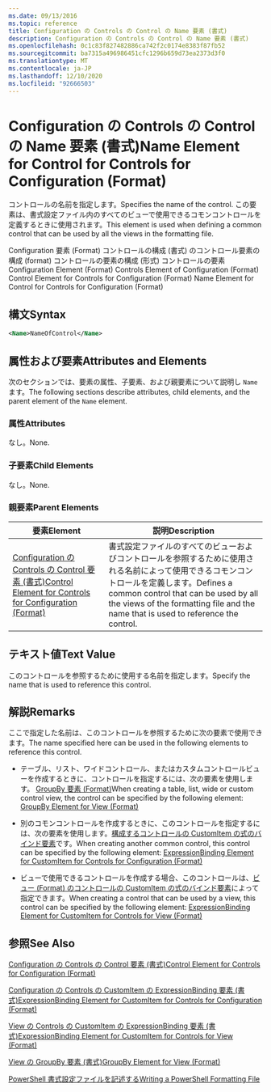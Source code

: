 ```yaml
---
ms.date: 09/13/2016
ms.topic: reference
title: Configuration の Controls の Control の Name 要素 (書式)
description: Configuration の Controls の Control の Name 要素 (書式)
ms.openlocfilehash: 0c1c83f827482886ca742f2c0174e8383f87fb52
ms.sourcegitcommit: ba7315a496986451cfc1296b659d73ea2373d3f0
ms.translationtype: MT
ms.contentlocale: ja-JP
ms.lasthandoff: 12/10/2020
ms.locfileid: "92666503"
---
```

# <a name="name-element-for-control-for-controls-for-configuration-format"></a><span data-ttu-id="e7ebd-103">Configuration の Controls の Control の Name 要素 (書式)</span><span class="sxs-lookup"><span data-stu-id="e7ebd-103">Name Element for Control for Controls for Configuration (Format)</span></span>

<span data-ttu-id="e7ebd-104">コントロールの名前を指定します。</span><span class="sxs-lookup"><span data-stu-id="e7ebd-104">Specifies the name of the control.</span></span> <span data-ttu-id="e7ebd-105">この要素は、書式設定ファイル内のすべてのビューで使用できるコモンコントロールを定義するときに使用されます。</span><span class="sxs-lookup"><span data-stu-id="e7ebd-105">This element is used when defining a common control that can be used by all the views in the formatting file.</span></span>

<span data-ttu-id="e7ebd-106">Configuration 要素 (Format) コントロールの構成 (書式) のコントロール要素の構成 (format) コントロールの要素の構成 (形式) コントロールの要素</span><span class="sxs-lookup"><span data-stu-id="e7ebd-106">Configuration Element (Format) Controls Element of Configuration (Format) Control Element for Controls for Configuration (Format) Name Element for Control for Controls for Configuration (Format)</span></span>

## <a name="syntax"></a><span data-ttu-id="e7ebd-107">構文</span><span class="sxs-lookup"><span data-stu-id="e7ebd-107">Syntax</span></span>

```xml
<Name>NameOfControl</Name>

```

## <a name="attributes-and-elements"></a><span data-ttu-id="e7ebd-108">属性および要素</span><span class="sxs-lookup"><span data-stu-id="e7ebd-108">Attributes and Elements</span></span>

<span data-ttu-id="e7ebd-109">次のセクションでは、要素の属性、子要素、および親要素について説明し `Name` ます。</span><span class="sxs-lookup"><span data-stu-id="e7ebd-109">The following sections describe attributes, child elements, and the parent element of the `Name` element.</span></span>

### <a name="attributes"></a><span data-ttu-id="e7ebd-110">属性</span><span class="sxs-lookup"><span data-stu-id="e7ebd-110">Attributes</span></span>

<span data-ttu-id="e7ebd-111">なし。</span><span class="sxs-lookup"><span data-stu-id="e7ebd-111">None.</span></span>

### <a name="child-elements"></a><span data-ttu-id="e7ebd-112">子要素</span><span class="sxs-lookup"><span data-stu-id="e7ebd-112">Child Elements</span></span>

<span data-ttu-id="e7ebd-113">なし。</span><span class="sxs-lookup"><span data-stu-id="e7ebd-113">None.</span></span>

### <a name="parent-elements"></a><span data-ttu-id="e7ebd-114">親要素</span><span class="sxs-lookup"><span data-stu-id="e7ebd-114">Parent Elements</span></span>

|<span data-ttu-id="e7ebd-115">要素</span><span class="sxs-lookup"><span data-stu-id="e7ebd-115">Element</span></span>|<span data-ttu-id="e7ebd-116">説明</span><span class="sxs-lookup"><span data-stu-id="e7ebd-116">Description</span></span>|
|-------------|-----------------|
|[<span data-ttu-id="e7ebd-117">Configuration の Controls の Control 要素 (書式)</span><span class="sxs-lookup"><span data-stu-id="e7ebd-117">Control Element for Controls for Configuration (Format)</span></span>](./control-element-for-controls-for-configuration-format.md)|<span data-ttu-id="e7ebd-118">書式設定ファイルのすべてのビューおよびコントロールを参照するために使用される名前によって使用できるコモンコントロールを定義します。</span><span class="sxs-lookup"><span data-stu-id="e7ebd-118">Defines a common control that can be used by all the views of the formatting file and the name that is used to reference the control.</span></span>|

## <a name="text-value"></a><span data-ttu-id="e7ebd-119">テキスト値</span><span class="sxs-lookup"><span data-stu-id="e7ebd-119">Text Value</span></span>

<span data-ttu-id="e7ebd-120">このコントロールを参照するために使用する名前を指定します。</span><span class="sxs-lookup"><span data-stu-id="e7ebd-120">Specify the name that is used to reference this control.</span></span>

## <a name="remarks"></a><span data-ttu-id="e7ebd-121">解説</span><span class="sxs-lookup"><span data-stu-id="e7ebd-121">Remarks</span></span>

<span data-ttu-id="e7ebd-122">ここで指定した名前は、このコントロールを参照するために次の要素で使用できます。</span><span class="sxs-lookup"><span data-stu-id="e7ebd-122">The name specified here can be used in the following elements to reference this control.</span></span>

- <span data-ttu-id="e7ebd-123">テーブル、リスト、ワイドコントロール、またはカスタムコントロールビューを作成するときに、コントロールを指定するには、次の要素を使用します。 [GroupBy 要素 (Format)](./groupby-element-for-view-format.md)</span><span class="sxs-lookup"><span data-stu-id="e7ebd-123">When creating a table, list, wide or custom control view, the control can be specified by the following element: [GroupBy Element for View (Format)](./groupby-element-for-view-format.md)</span></span>

- <span data-ttu-id="e7ebd-124">別のコモンコントロールを作成するときに、このコントロールを指定するには、次の要素を使用します。[構成するコントロールの CustomItem の式のバインド要素](./expressionbinding-element-for-customitem-for-controls-for-configuration-format.md)です。</span><span class="sxs-lookup"><span data-stu-id="e7ebd-124">When creating another common control, this control can be specified by the following element: [ExpressionBinding Element for CustomItem for Controls for Configuration (Format)](./expressionbinding-element-for-customitem-for-controls-for-configuration-format.md)</span></span>

- <span data-ttu-id="e7ebd-125">ビューで使用できるコントロールを作成する場合、このコントロールは、[ビュー (Format) のコントロールの CustomItem の式のバインド要素](./expressionbinding-element-for-customitem-for-controls-for-view-format.md)によって指定できます。</span><span class="sxs-lookup"><span data-stu-id="e7ebd-125">When creating a control that can be used by a view, this control can be specified by the following element: [ExpressionBinding Element for CustomItem for Controls for View (Format)](./expressionbinding-element-for-customitem-for-controls-for-view-format.md)</span></span>

## <a name="see-also"></a><span data-ttu-id="e7ebd-126">参照</span><span class="sxs-lookup"><span data-stu-id="e7ebd-126">See Also</span></span>

[<span data-ttu-id="e7ebd-127">Configuration の Controls の Control 要素 (書式)</span><span class="sxs-lookup"><span data-stu-id="e7ebd-127">Control Element for Controls for Configuration (Format)</span></span>](./control-element-for-controls-for-configuration-format.md)

[<span data-ttu-id="e7ebd-128">Configuration の Controls の CustomItem の ExpressionBinding 要素 (書式)</span><span class="sxs-lookup"><span data-stu-id="e7ebd-128">ExpressionBinding Element for CustomItem for Controls for Configuration (Format)</span></span>](./expressionbinding-element-for-customitem-for-controls-for-configuration-format.md)

[<span data-ttu-id="e7ebd-129">View の Controls の CustomItem の ExpressionBinding 要素 (書式)</span><span class="sxs-lookup"><span data-stu-id="e7ebd-129">ExpressionBinding Element for CustomItem for Controls for View (Format)</span></span>](./expressionbinding-element-for-customitem-for-controls-for-view-format.md)

[<span data-ttu-id="e7ebd-130">View の GroupBy 要素 (書式)</span><span class="sxs-lookup"><span data-stu-id="e7ebd-130">GroupBy Element for View (Format)</span></span>](./groupby-element-for-view-format.md)

[<span data-ttu-id="e7ebd-131">PowerShell 書式設定ファイルを記述する</span><span class="sxs-lookup"><span data-stu-id="e7ebd-131">Writing a PowerShell Formatting File</span></span>](./writing-a-powershell-formatting-file.md)

